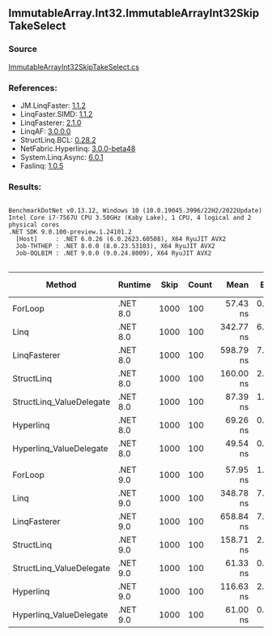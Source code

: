 ﻿## ImmutableArray.Int32.ImmutableArrayInt32SkipTakeSelect

### Source
[ImmutableArrayInt32SkipTakeSelect.cs](../LinqBenchmarks/ImmutableArray/Int32/ImmutableArrayInt32SkipTakeSelect.cs)

### References:
- JM.LinqFaster: [1.1.2](https://www.nuget.org/packages/JM.LinqFaster/1.1.2)
- LinqFaster.SIMD: [1.1.2](https://www.nuget.org/packages/LinqFaster.SIMD/1.0.3)
- LinqFasterer: [2.1.0](https://www.nuget.org/packages/LinqFasterer/2.1.0)
- LinqAF: [3.0.0.0](https://www.nuget.org/packages/LinqAF/3.0.0.0)
- StructLinq.BCL: [0.28.2](https://www.nuget.org/packages/StructLinq/0.28.2)
- NetFabric.Hyperlinq: [3.0.0-beta48](https://www.nuget.org/packages/NetFabric.Hyperlinq/3.0.0-beta48)
- System.Linq.Async: [6.0.1](https://www.nuget.org/packages/System.Linq.Async/6.0.1)
- Faslinq: [1.0.5](https://www.nuget.org/packages/Faslinq/1.0.5)

### Results:
```

BenchmarkDotNet v0.13.12, Windows 10 (10.0.19045.3996/22H2/2022Update)
Intel Core i7-7567U CPU 3.50GHz (Kaby Lake), 1 CPU, 4 logical and 2 physical cores
.NET SDK 9.0.100-preview.1.24101.2
  [Host]     : .NET 6.0.26 (6.0.2623.60508), X64 RyuJIT AVX2
  Job-THTHEP : .NET 8.0.0 (8.0.23.53103), X64 RyuJIT AVX2
  Job-OQLBIM : .NET 9.0.0 (9.0.24.8009), X64 RyuJIT AVX2


```
| Method                   | Runtime  | Skip | Count | Mean      | Error    | StdDev   | Ratio         | RatioSD | Gen0   | Allocated | Alloc Ratio |
|------------------------- |--------- |----- |------ |----------:|---------:|---------:|--------------:|--------:|-------:|----------:|------------:|
| ForLoop                  | .NET 8.0 | 1000 | 100   |  57.43 ns | 0.624 ns | 0.553 ns |      baseline |         |      - |         - |          NA |
| Linq                     | .NET 8.0 | 1000 | 100   | 342.77 ns | 6.603 ns | 6.485 ns |  5.96x slower |   0.12x | 0.0839 |     176 B |          NA |
| LinqFasterer             | .NET 8.0 | 1000 | 100   | 598.79 ns | 7.342 ns | 7.210 ns | 10.44x slower |   0.19x | 2.5444 |    5328 B |          NA |
| StructLinq               | .NET 8.0 | 1000 | 100   | 160.00 ns | 2.207 ns | 1.843 ns |  2.79x slower |   0.03x | 0.0458 |      96 B |          NA |
| StructLinq_ValueDelegate | .NET 8.0 | 1000 | 100   |  87.39 ns | 1.773 ns | 2.110 ns |  1.52x slower |   0.04x |      - |         - |          NA |
| Hyperlinq                | .NET 8.0 | 1000 | 100   |  69.26 ns | 0.490 ns | 0.382 ns |  1.21x slower |   0.01x |      - |         - |          NA |
| Hyperlinq_ValueDelegate  | .NET 8.0 | 1000 | 100   |  49.54 ns | 0.880 ns | 0.865 ns |  1.16x faster |   0.02x |      - |         - |          NA |
|                          |          |      |       |           |          |          |               |         |        |           |             |
| ForLoop                  | .NET 9.0 | 1000 | 100   |  57.95 ns | 1.164 ns | 1.340 ns |      baseline |         |      - |         - |          NA |
| Linq                     | .NET 9.0 | 1000 | 100   | 348.78 ns | 7.026 ns | 7.518 ns |  6.02x slower |   0.22x | 0.0839 |     176 B |          NA |
| LinqFasterer             | .NET 9.0 | 1000 | 100   | 658.84 ns | 7.152 ns | 5.584 ns | 11.30x slower |   0.29x | 2.5444 |    5328 B |          NA |
| StructLinq               | .NET 9.0 | 1000 | 100   | 158.71 ns | 2.355 ns | 2.892 ns |  2.74x slower |   0.08x | 0.0458 |      96 B |          NA |
| StructLinq_ValueDelegate | .NET 9.0 | 1000 | 100   |  61.33 ns | 0.774 ns | 0.605 ns |  1.05x slower |   0.03x |      - |         - |          NA |
| Hyperlinq                | .NET 9.0 | 1000 | 100   | 116.63 ns | 2.328 ns | 2.178 ns |  2.01x slower |   0.07x |      - |         - |          NA |
| Hyperlinq_ValueDelegate  | .NET 9.0 | 1000 | 100   |  61.00 ns | 0.387 ns | 0.343 ns |  1.05x slower |   0.03x |      - |         - |          NA |
